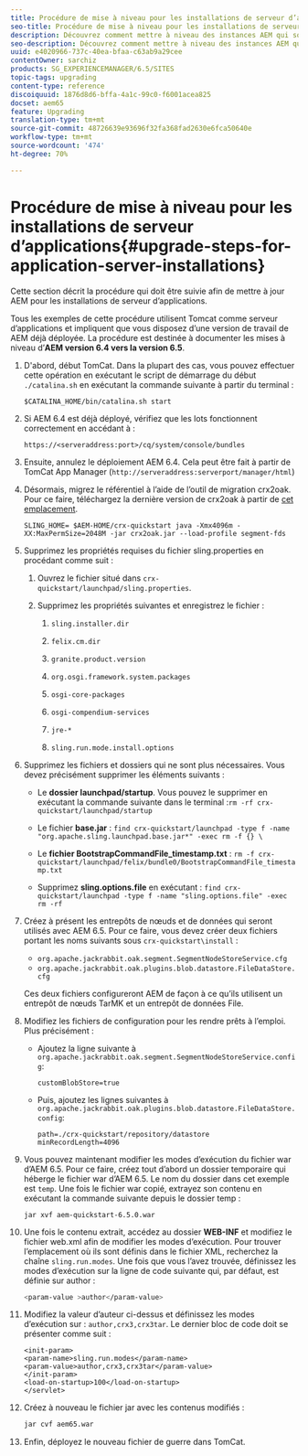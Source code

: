 ```yaml
---
title: Procédure de mise à niveau pour les installations de serveur d’applications
seo-title: Procédure de mise à niveau pour les installations de serveur d’applications
description: Découvrez comment mettre à niveau des instances AEM qui sont déployées par le biais de serveurs d’applications.
seo-description: Découvrez comment mettre à niveau des instances AEM qui sont déployées par le biais de serveurs d’applications.
uuid: e4020966-737c-40ea-bfaa-c63ab9a29cee
contentOwner: sarchiz
products: SG_EXPERIENCEMANAGER/6.5/SITES
topic-tags: upgrading
content-type: reference
discoiquuid: 1876d8d6-bffa-4a1c-99c0-f6001acea825
docset: aem65
feature: Upgrading
translation-type: tm+mt
source-git-commit: 48726639e93696f32fa368fad2630e6fca50640e
workflow-type: tm+mt
source-wordcount: '474'
ht-degree: 70%

---
```



# Procédure de mise à niveau pour les installations de serveur d’applications{#upgrade-steps-for-application-server-installations}

Cette section décrit la procédure qui doit être suivie afin de mettre à jour AEM pour les installations de serveur d’applications.

Tous les exemples de cette procédure utilisent Tomcat comme serveur d’applications et impliquent que vous disposez d’une version de travail de AEM déjà déployée. La procédure est destinée à documenter les mises à niveau d’**AEM version 6.4 vers la version 6.5**.

1. D&#39;abord, début TomCat. Dans la plupart des cas, vous pouvez effectuer cette opération en exécutant le script de démarrage du début `./catalina.sh` en exécutant la commande suivante à partir du terminal :

   ```shell
   $CATALINA_HOME/bin/catalina.sh start
   ```

1. Si AEM 6.4 est déjà déployé, vérifiez que les lots fonctionnent correctement en accédant à :

   ```shell
   https://<serveraddress:port>/cq/system/console/bundles
   ```

1. Ensuite, annulez le déploiement AEM 6.4. Cela peut être fait à partir de TomCat App Manager (`http://serveraddress:serverport/manager/html`)

1. Désormais, migrez le référentiel à l’aide de l’outil de migration crx2oak. Pour ce faire, téléchargez la dernière version de crx2oak à partir de [cet emplacement](https://repo.adobe.com/nexus/content/groups/public/com/adobe/granite/crx2oak).

   ```shell
   SLING_HOME= $AEM-HOME/crx-quickstart java -Xmx4096m -XX:MaxPermSize=2048M -jar crx2oak.jar --load-profile segment-fds
   ```

1. Supprimez les propriétés requises du fichier sling.properties en procédant comme suit :

   1. Ouvrez le fichier situé dans `crx-quickstart/launchpad/sling.properties`.
   1. Supprimez les propriétés suivantes et enregistrez le fichier :

      1. `sling.installer.dir`

      1. `felix.cm.dir`

      1. `granite.product.version`

      1. `org.osgi.framework.system.packages`

      1. `osgi-core-packages`

      1. `osgi-compendium-services`

      1. `jre-*`

      1. `sling.run.mode.install.options`

1. Supprimez les fichiers et dossiers qui ne sont plus nécessaires. Vous devez précisément supprimer les éléments suivants :

   * Le **dossier launchpad/startup**. Vous pouvez le supprimer en exécutant la commande suivante dans le terminal :`rm -rf crx-quickstart/launchpad/startup`

   * Le fichier **base.jar** : `find crx-quickstart/launchpad -type f -name "org.apache.sling.launchpad.base.jar*" -exec rm -f {} \`

   * Le **fichier BootstrapCommandFile_timestamp.txt** : `rm -f crx-quickstart/launchpad/felix/bundle0/BootstrapCommandFile_timestamp.txt`

   * Supprimez **sling.options.file** en exécutant : `find crx-quickstart/launchpad -type f -name "sling.options.file" -exec rm -rf`

1. Créez à présent les entrepôts de nœuds et de données qui seront utilisés avec AEM 6.5. Pour ce faire, vous devez créer deux fichiers portant les noms suivants sous `crx-quickstart\install` :

   * `org.apache.jackrabbit.oak.segment.SegmentNodeStoreService.cfg`
   * `org.apache.jackrabbit.oak.plugins.blob.datastore.FileDataStore.cfg`

   Ces deux fichiers configureront AEM de façon à ce qu’ils utilisent un entrepôt de nœuds TarMK et un entrepôt de données File.

1. Modifiez les fichiers de configuration pour les rendre prêts à l’emploi. Plus précisément :

   * Ajoutez la ligne suivante à `org.apache.jackrabbit.oak.segment.SegmentNodeStoreService.config`:

      ```customBlobStore=true```

   * Puis, ajoutez les lignes suivantes à `org.apache.jackrabbit.oak.plugins.blob.datastore.FileDataStore.config`:

      ```
      path=./crx-quickstart/repository/datastore
      minRecordLength=4096
      ```

1. Vous pouvez maintenant modifier les modes d’exécution du fichier war d’AEM 6.5. Pour ce faire, créez tout d’abord un dossier temporaire qui héberge le fichier war d’AEM 6.5. Le nom du dossier dans cet exemple est `temp`. Une fois le fichier war copié, extrayez son contenu en exécutant la commande suivante depuis le dossier temp :

   ```
   jar xvf aem-quickstart-6.5.0.war
   ```

1. Une fois le contenu extrait, accédez au dossier **WEB-INF** et modifiez le fichier web.xml afin de modifier les modes d’exécution. Pour trouver l’emplacement où ils sont définis dans le fichier XML, recherchez la chaîne `sling.run.modes`. Une fois que vous l’avez trouvée, définissez les modes d’exécution sur la ligne de code suivante qui, par défaut, est définie sur author :

   ```bash
   <param-value >author</param-value>
   ```

1. Modifiez la valeur d’auteur ci-dessus et définissez les modes d’exécution sur : `author,crx3,crx3tar`. Le dernier bloc de code doit se présenter comme suit :

   ```
   <init-param>
   <param-name>sling.run.modes</param-name>
   <param-value>author,crx3,crx3tar</param-value>
   </init-param>
   <load-on-startup>100</load-on-startup>
   </servlet>
   ```

1. Créez à nouveau le fichier jar avec les contenus modifiés :

   ```bash
   jar cvf aem65.war
   ```

1. Enfin, déployez le nouveau fichier de guerre dans TomCat.

